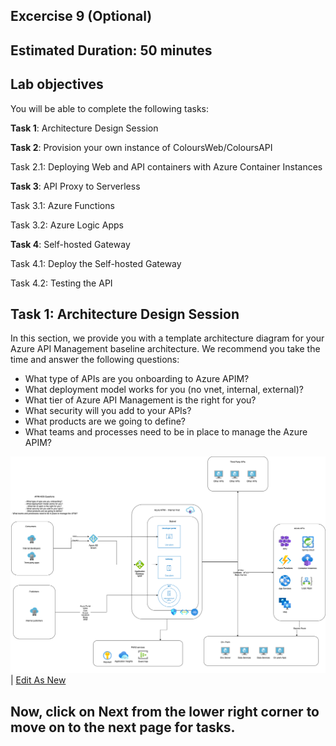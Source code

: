 ## Excercise 9 (Optional)

## Estimated Duration: 50 minutes

## Lab objectives

You will be able to complete the following tasks:

**Task 1**: Architecture Design Session

**Task 2**: Provision your own instance of ColoursWeb/ColoursAPI

Task 2.1: Deploying Web and API containers with Azure Container Instances

**Task 3**: API Proxy to Serverless

Task 3.1: Azure Functions

Task 3.2: Azure Logic Apps

**Task 4**: Self-hosted Gateway

Task 4.1: Deploy the Self-hosted Gateway

Task 4.2: Testing the API



## Task 1: Architecture Design Session

In this section, we provide you with a template architecture diagram for your Azure API Management baseline architecture. We recommend you take the time and answer the following questions:

- What type of APIs are you onboarding to Azure APIM?   
- What deployment model works for you (no vnet, internal, external)?  
- What tier of Azure API Management is the right for you?  
- What security will you add to your APIs? 
- What products are we going to define? 
- What teams and processes need to be in place to manage the Azure APIM?

![](../../assets/images/apim-architecture-design-session-v2.png)
| <a href="https://app.diagrams.net/#Uhttps%3A%2F%2Fraw.githubusercontent.com%2FAzure%2Fapim-lab%2Fmain%2Fassets%2Fdiagrams%2FapimADSv2.drawio" target="_blank">Edit As New</a> 

<!-- Download Diagram:
- [drawio](../../assets/diagrams/apimADSv2.drawio)
- [drawio editable svg](../../assets/diagrams/apimADSv2.svg)
- [drawio editable png](../../assets/diagrams/apimADSv2.png)
- [Visio](../../assets/diagrams/apimADSv2.vsdx) -->

## Now, click on Next from the lower right corner to move on to the next page for tasks.
